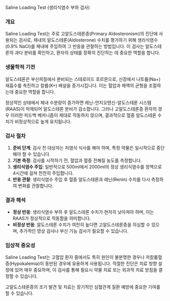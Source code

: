 Saline Loading Test (생리식염수 부하 검사)

### 개요
Saline Loading Test는 주로 고알도스테론증(Primary Aldosteronism)의 진단에 사용되는 검사로, 체내의 알도스테론(Aldosterone) 수치를 평가하기 위해 생리식염수(0.9% NaCl)를 체내에 주입하여 그 반응을 관찰하는 방법입니다. 이 검사는 알도스테론의 과다 분비를 확인하고, 환자의 상태를 정확히 진단하는 데 중요한 역할을 합니다.

### 생물학적 기전
알도스테론은 부신피질에서 분비되는 스테로이드 호르몬으로, 신장에서 나트륨(Na+) 재흡수를 촉진하고 칼륨(K+) 배설을 증가시킵니다. 이는 혈압과 체액의 균형을 조절하는데 중요한 역할을 합니다. 

정상적인 상태에서 체내 수분량이 증가하면 레닌-안지오텐신-알도스테론 시스템(RAAS)이 억제되어 알도스테론 분비가 감소합니다. 그러나 고알도스테론증 환자의 경우 이러한 피드백 메커니즘이 제대로 작동하지 않으며, 결과적으로 혈중 알도스테론 수치가 비정상적으로 높게 유지됩니다.

### 검사 절차
1. **준비 단계**: 검사 전 대상자는 저염식 식사를 해야 하며, 특정 약물은 일시적으로 중단해야 할 수 있습니다.
2. **기본 측정**: 검사를 시작하기 전, 혈압과 혈중 전해질 농도를 측정합니다.
3. **생리식염수 주입**: 일반적으로 500ml에서 2000ml의 정상 생리식염수를 정맥으로 4시간에 걸쳐 천천히 주입합니다.
4. **반응 관찰**: 생리식염수 주입 후 혈중 알도스테론과 레닌(Renin) 수치를 다시 측정하여 변화를 관찰합니다.

### 결과 해석
- **정상 반응**: 생리식염수 부하 후 알도스테론 수치가 현저히 낮아져야 하며, 이는 RAAS가 정상적으로 작동함을 의미합니다.
- **비정상 반응**: 알도스테론 수치가 여전히 높다면 고알도스테론증을 의심할 수 있으며, 추가적인 영상 검사나 부신 기능 검사가 필요할 수 있습니다.

### 임상적 중요성
Saline Loading Test는 고혈압 환자 중에서도 특히 원인이 불분명한 경우나 저칼륨혈증(Hypokalemia)이 동반된 경우에 유용하게 사용됩니다. 적절한 진단은 치료 방향 설정에 있어 매우 중요하며, 이 검사를 통해 필요시 약물 치료 또는 외과적 치료 방침을 결정할 수 있습니다.

고알도스테론증의 조기 발견 및 치료는 장기적인 심혈관계 질환 예방에 중요한 기여를 할 수 있습니다.
